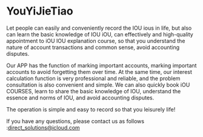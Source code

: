 # YouYiJieTiao

Let people can easily and conveniently record the IOU ious in life, but also can learn the basic knowledge of IOU iOU, can effectively and high-quality appointment to iOU IOU explanation course, so that you understand the nature of account transactions and common sense, avoid accounting disputes.

Our APP has the function of marking important accounts, marking important accounts to avoid forgetting them over time. At the same time, our interest calculation function is very professional and reliable, and the problem consultation is also convenient and simple. We can also quickly book iOU COURSES, learn to share the basic knowledge of IOU, understand the essence and norms of IOU, and avoid accounting disputes.

The operation is simple and easy to record so that you leisurely life!

If you have any questions, please contact us as follows :direct_solutions@icloud.com

